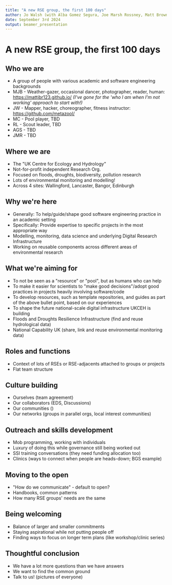 ```yaml
---
title: "A new RSE group, the first 100 days"
author: Jo Walsh (with Alba Gomez Segura, Joe Marsh Rossney, Matt Brown, Matt Coole and Robin Long)
date: September 3rd 2024
output: beamer_presentation
---
```


# A new RSE group, the first 100 days

## Who we are

* A group of people with various academic and software engineering backgrounds
* MJB - Weather-gazer, occasional dancer, photographer, reader, human: https://mattjbr123.github.io/ _(I've gone for the 'who I am when I'm not working' approach to start with!)_
* JW - Mapper, hacker, choreographer, fitness instructor: https://github.com/metazool/ 
* MC - Pool player, TBD
* RL - Scout leader, TBD
* AGS - TBD
* JMR - TBD 

## Where we are 

* The "UK Centre for Ecology and Hydrology"
* Not-for-profit independent Research Org.
* Focused on floods, droughts, biodiversity, pollution research
* Lots of environmental monitoring and modelling!
* Across 4 sites: Wallingford, Lancaster, Bangor, Edinburgh

## Why we're here

* Generally: To help/guide/shape good software engineering practice in an academic setting
* Specifically: Provide expertise to specific projects in the most appropriate way
* Modelling, monitoring, data science and underlying Digital Research Infrastructure
* Working on reusable components across different areas of environmental research  

## What we're aiming for

* To not be seen as a "resource" or "pool", but as humans who can help
* To make it easier for scientists to "make good decisions"/adopt good practices in projects heavily involving software/code
* To develop resources, such as template repositories, and guides as part of the above bullet point, based on our experiences
* To shape the future national-scale digital infrastructure UKCEH is building
* Floods and Droughts Resilience Infrastructure (find and reuse hydrological data)
* National Capability UK (share, link and reuse environmental monitoring data)

## Roles and functions

* Context of lots of RSEs or RSE-adjacents attached to groups or projects
* Flat team structure

## Culture building

* Ourselves (team agreement)
* Our collaborators (EDS, Discussions)
* Our communities ()
* Our networks (groups in parallel orgs, local interest communities)

## Outreach and skills development

* Mob programming, working with individuals
* Luxury of doing this while governance still being worked out
* SSI training conversations (they need funding allocation too)
* Clinics (ways to connect when people are heads-down; BGS example)

## Moving to the open

* "How do we communicate" - default to open?
* Handbooks, common patterns
* How many RSE groups' needs are the same

## Being welcoming

* Balance of larger and smaller commitments
* Staying aspirational while not putting people off
* Finding ways to focus on longer term plans (like workshop/clinic series)

## Thoughtful conclusion

* We have a lot more questions than we have answers
* We want to find the common ground
* Talk to us! (pictures of everyone)

